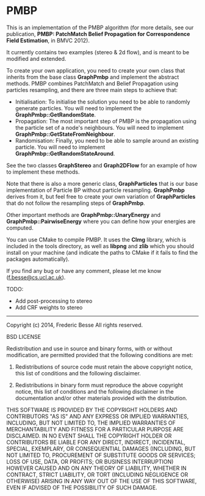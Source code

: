 # PMBP

This is an implementation of the PMBP algorithm (for more details, see our publication, **PMBP: PatchMatch Belief Propagation for Correspondence Field Estimation**, in BMVC 2012).

It currently contains two examples (stereo & 2d flow), and is meant to be modified and extended.

To create your own application, you need to create your own class that inherits from the base class **GraphPmbp** and implement the abstract methods.
PMBP combines PatchMatch and Belief Propagation using particles resampling, and there are three main steps to achieve that:

* Initialisation: To initialise the solution you need to be able to randomly generate particles. You will need to implement the **GraphPmbp::GetRandomState**.
* Propagation: The most important step of PMBP is the propagation using the particle set of a node's neighbours. You will need to implement **GraphPmbp::GetStateFromNeighbour**.
* Randomisation: Finally, you need to be able to sample around an existing particle. You will need to implement **GraphPmbp::GetRandomStateAround**.

See the two classes **GraphStereo** and **Graph2DFlow** for an example of how to implement these methods.

Note that there is also a more generic class, **GraphParticles** that is our base implementation of Particle BP without particle resampling. **GraphPmbp** derives from it, but feel free to create your own variation of **GraphParticles** that do not follow the resampling steps of **GraphPmbp**.

Other important methods are **GraphPmbp::UnaryEnergy** and **GraphPmbp::PairwiseEnergy** where you can define how your energies are computed.

You can use CMake to compile PMBP. It uses the **CImg** library, which is included in the tools directory, as well as **libpng** and **zlib** which you should install on your machine (and indicate the paths to CMake if it fails to find the packages automatically).

If you find any bug or have any comment, please let me know (f.besse@cs.ucl.ac.uk).

TODO:
- Add post-processing to stereo
- Add CRF weights to stereo

---------

Copyright (c) 2014, Frederic Besse
All rights reserved.

BSD LICENSE

Redistribution and use in source and binary forms, with or without modification, are permitted provided that the following conditions are met:

1. Redistributions of source code must retain the above copyright notice, this list of conditions and the following disclaimer.

2. Redistributions in binary form must reproduce the above copyright notice, this list of conditions and the following disclaimer in the documentation and/or other materials provided with the distribution.

THIS SOFTWARE IS PROVIDED BY THE COPYRIGHT HOLDERS AND CONTRIBUTORS "AS IS" AND ANY EXPRESS OR IMPLIED WARRANTIES, INCLUDING, BUT NOT LIMITED TO, THE IMPLIED WARRANTIES OF MERCHANTABILITY AND FITNESS FOR A PARTICULAR PURPOSE ARE DISCLAIMED. IN NO EVENT SHALL THE COPYRIGHT HOLDER OR CONTRIBUTORS BE LIABLE FOR ANY DIRECT, INDIRECT, INCIDENTAL, SPECIAL, EXEMPLARY, OR CONSEQUENTIAL DAMAGES (INCLUDING, BUT NOT LIMITED TO, PROCUREMENT OF SUBSTITUTE GOODS OR SERVICES; LOSS OF USE, DATA, OR PROFITS; OR BUSINESS INTERRUPTION) HOWEVER CAUSED AND ON ANY THEORY OF LIABILITY, WHETHER IN CONTRACT, STRICT LIABILITY, OR TORT (INCLUDING NEGLIGENCE OR OTHERWISE) ARISING IN ANY WAY OUT OF THE USE OF THIS SOFTWARE, EVEN IF ADVISED OF THE POSSIBILITY OF SUCH DAMAGE.
